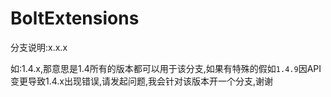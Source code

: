 # BoltExtensions

分支说明:x.x.x

如:1.4.x,那意思是1.4所有的版本都可以用于该分支,如果有特殊的假如`1.4.9`因API变更导致1.4.x出现错误,请发起问题,我会针对该版本开一个分支,谢谢
